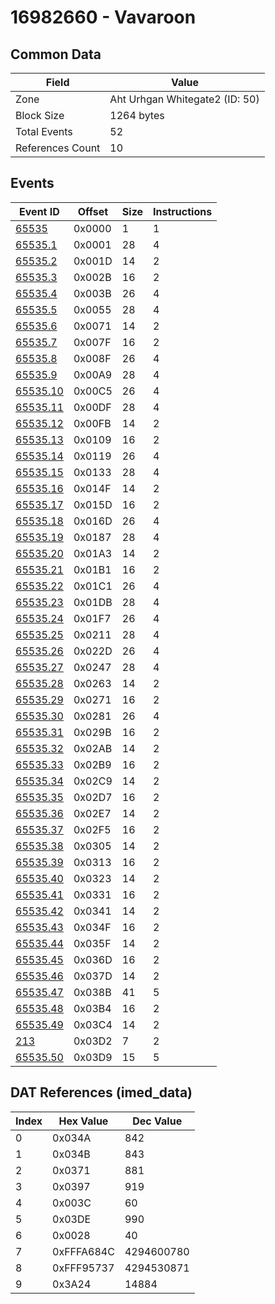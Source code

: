 # 16982660 - Vavaroon

## Common Data

| Field            | Value                          |
|------------------|--------------------------------|
| Zone             | Aht Urhgan Whitegate2 (ID: 50) |
| Block Size       | 1264 bytes                     |
| Total Events     | 52                             |
| References Count | 10                             |

## Events

| Event ID                  | Offset   |   Size |   Instructions |
|---------------------------|----------|--------|----------------|
| [65535](./65535.md)       | 0x0000   |      1 |              1 |
| [65535.1](./65535.1.md)   | 0x0001   |     28 |              4 |
| [65535.2](./65535.2.md)   | 0x001D   |     14 |              2 |
| [65535.3](./65535.3.md)   | 0x002B   |     16 |              2 |
| [65535.4](./65535.4.md)   | 0x003B   |     26 |              4 |
| [65535.5](./65535.5.md)   | 0x0055   |     28 |              4 |
| [65535.6](./65535.6.md)   | 0x0071   |     14 |              2 |
| [65535.7](./65535.7.md)   | 0x007F   |     16 |              2 |
| [65535.8](./65535.8.md)   | 0x008F   |     26 |              4 |
| [65535.9](./65535.9.md)   | 0x00A9   |     28 |              4 |
| [65535.10](./65535.10.md) | 0x00C5   |     26 |              4 |
| [65535.11](./65535.11.md) | 0x00DF   |     28 |              4 |
| [65535.12](./65535.12.md) | 0x00FB   |     14 |              2 |
| [65535.13](./65535.13.md) | 0x0109   |     16 |              2 |
| [65535.14](./65535.14.md) | 0x0119   |     26 |              4 |
| [65535.15](./65535.15.md) | 0x0133   |     28 |              4 |
| [65535.16](./65535.16.md) | 0x014F   |     14 |              2 |
| [65535.17](./65535.17.md) | 0x015D   |     16 |              2 |
| [65535.18](./65535.18.md) | 0x016D   |     26 |              4 |
| [65535.19](./65535.19.md) | 0x0187   |     28 |              4 |
| [65535.20](./65535.20.md) | 0x01A3   |     14 |              2 |
| [65535.21](./65535.21.md) | 0x01B1   |     16 |              2 |
| [65535.22](./65535.22.md) | 0x01C1   |     26 |              4 |
| [65535.23](./65535.23.md) | 0x01DB   |     28 |              4 |
| [65535.24](./65535.24.md) | 0x01F7   |     26 |              4 |
| [65535.25](./65535.25.md) | 0x0211   |     28 |              4 |
| [65535.26](./65535.26.md) | 0x022D   |     26 |              4 |
| [65535.27](./65535.27.md) | 0x0247   |     28 |              4 |
| [65535.28](./65535.28.md) | 0x0263   |     14 |              2 |
| [65535.29](./65535.29.md) | 0x0271   |     16 |              2 |
| [65535.30](./65535.30.md) | 0x0281   |     26 |              4 |
| [65535.31](./65535.31.md) | 0x029B   |     16 |              2 |
| [65535.32](./65535.32.md) | 0x02AB   |     14 |              2 |
| [65535.33](./65535.33.md) | 0x02B9   |     16 |              2 |
| [65535.34](./65535.34.md) | 0x02C9   |     14 |              2 |
| [65535.35](./65535.35.md) | 0x02D7   |     16 |              2 |
| [65535.36](./65535.36.md) | 0x02E7   |     14 |              2 |
| [65535.37](./65535.37.md) | 0x02F5   |     16 |              2 |
| [65535.38](./65535.38.md) | 0x0305   |     14 |              2 |
| [65535.39](./65535.39.md) | 0x0313   |     16 |              2 |
| [65535.40](./65535.40.md) | 0x0323   |     14 |              2 |
| [65535.41](./65535.41.md) | 0x0331   |     16 |              2 |
| [65535.42](./65535.42.md) | 0x0341   |     14 |              2 |
| [65535.43](./65535.43.md) | 0x034F   |     16 |              2 |
| [65535.44](./65535.44.md) | 0x035F   |     14 |              2 |
| [65535.45](./65535.45.md) | 0x036D   |     16 |              2 |
| [65535.46](./65535.46.md) | 0x037D   |     14 |              2 |
| [65535.47](./65535.47.md) | 0x038B   |     41 |              5 |
| [65535.48](./65535.48.md) | 0x03B4   |     16 |              2 |
| [65535.49](./65535.49.md) | 0x03C4   |     14 |              2 |
| [213](./213.md)           | 0x03D2   |      7 |              2 |
| [65535.50](./65535.50.md) | 0x03D9   |     15 |              5 |

## DAT References (imed_data)

|   Index | Hex Value   |   Dec Value |
|---------|-------------|-------------|
|       0 | 0x034A      |         842 |
|       1 | 0x034B      |         843 |
|       2 | 0x0371      |         881 |
|       3 | 0x0397      |         919 |
|       4 | 0x003C      |          60 |
|       5 | 0x03DE      |         990 |
|       6 | 0x0028      |          40 |
|       7 | 0xFFFA684C  |  4294600780 |
|       8 | 0xFFF95737  |  4294530871 |
|       9 | 0x3A24      |       14884 |

